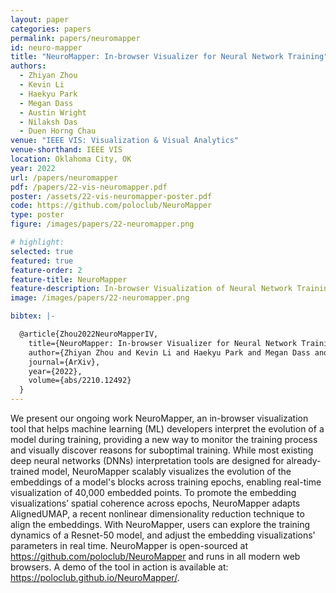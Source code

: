 ```yaml
---
layout: paper
categories: papers
permalink: papers/neuromapper
id: neuro-mapper
title: "NeuroMapper: In-browser Visualizer for Neural Network Training"
authors: 
  - Zhiyan Zhou
  - Kevin Li
  - Haekyu Park
  - Megan Dass
  - Austin Wright
  - Nilaksh Das
  - Duen Horng Chau
venue: "IEEE VIS: Visualization & Visual Analytics"
venue-shorthand: IEEE VIS
location: Oklahoma City, OK
year: 2022
url: /papers/neuromapper
pdf: /papers/22-vis-neuromapper.pdf
poster: /assets/22-vis-neuromapper-poster.pdf
code: https://github.com/poloclub/NeuroMapper
type: poster
figure: /images/papers/22-neuromapper.png

# highlight:
selected: true
featured: true
feature-order: 2
feature-title: NeuroMapper
feature-description: In-browser Visualization of Neural Network Training
image: /images/papers/22-neuromapper.png

bibtex: |-

  @article{Zhou2022NeuroMapperIV,
    title={NeuroMapper: In-browser Visualizer for Neural Network Training},
    author={Zhiyan Zhou and Kevin Li and Haekyu Park and Megan Dass and Austin P. Wright and Nilaksh Das and Duen Horng Chau},
    journal={ArXiv},
    year={2022},
    volume={abs/2210.12492}
  }
---
```


We present our ongoing work NeuroMapper, an in-browser visualization tool that helps machine learning (ML) developers interpret the evolution of a model during training, providing a new way to monitor the training process and visually discover reasons for suboptimal training. While most existing deep neural networks (DNNs) interpretation tools are designed for already-trained model, NeuroMapper scalably visualizes the evolution of the embeddings of a model's blocks across training epochs, enabling real-time visualization of 40,000 embedded points. To promote the embedding visualizations’ spatial coherence across epochs, NeuroMapper adapts AlignedUMAP, a recent nonlinear dimensionality reduction technique to align the embeddings. With NeuroMapper, users can explore the training dynamics of a Resnet-50 model, and adjust the embedding visualizations' parameters in real time. NeuroMapper is open-sourced at https://github.com/poloclub/NeuroMapper and runs in all modern web browsers. A demo of the tool in action is available at: https://poloclub.github.io/NeuroMapper/.
